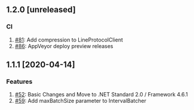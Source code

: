 ## 1.2.0 [unreleased]

### CI
1. [#81](https://github.com/influxdata/influxdb-csharp/pull/81): Add compression to LineProtocolClient
1. [#86](https://github.com/influxdata/influxdb-csharp/pull/86): AppVeyor deploy preview releases

## 1.1.1 [2020-04-14]

### Features
1. [#52](https://github.com/influxdata/influxdb-csharp/pull/52): Basic Changes and Move to .NET Standard 2.0 / Framework 4.6.1 
1. [#59](https://github.com/influxdata/influxdb-csharp/pull/59): Add maxBatchSize parameter to IntervalBatcher 
